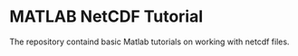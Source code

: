# MATLAB NetCDF Tutorial

The repository containd basic Matlab tutorials on working with netcdf files.

